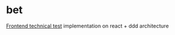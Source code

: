 # bet

[Frontend technical test](https://github.com/addisonglobal/frontend-technical-test) implementation on react + ddd architecture
